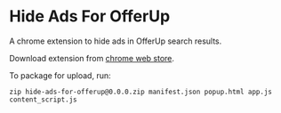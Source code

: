 # Hide Ads For OfferUp

A chrome extension to hide ads in OfferUp search results.

Download extension from [chrome web store](https://chrome.google.com/webstore/detail/ddbnmpjfkgepndpglclikflamdlmbgae).

To package for upload, run:

```
zip hide-ads-for-offerup@0.0.0.zip manifest.json popup.html app.js content_script.js
```
